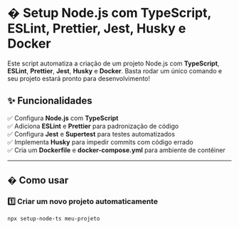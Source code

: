 # � Setup Node.js com TypeScript, ESLint, Prettier, Jest, Husky e Docker

Este script automatiza a criação de um projeto Node.js com **TypeScript**, **ESLint**, **Prettier**, **Jest**, **Husky** e **Docker**. Basta rodar um único comando e seu projeto estará pronto para desenvolvimento!

## ✨ Funcionalidades
✅ Configura **Node.js** com **TypeScript**  
✅ Adiciona **ESLint** e **Prettier** para padronização de código  
✅ Configura **Jest** e **Supertest** para testes automatizados  
✅ Implementa **Husky** para impedir commits com código errado  
✅ Cria um **Dockerfile** e **docker-compose.yml** para ambiente de contêiner  

---

## � **Como usar**

### 1️⃣ Criar um novo projeto automaticamente
```bash
npx setup-node-ts meu-projeto
